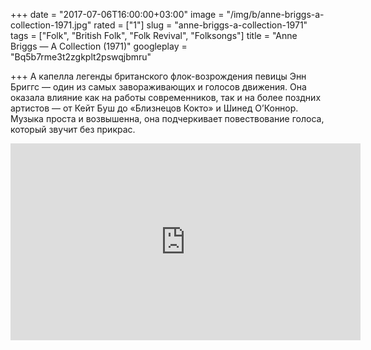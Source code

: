 +++
date = "2017-07-06T16:00:00+03:00"
image = "/img/b/anne-briggs-a-collection-1971.jpg"
rated = ["1"]
slug = "anne-briggs-a-collection-1971"
tags = ["Folk", "British Folk", "Folk Revival", "Folksongs"]
title = "Anne Briggs — A Collection (1971)"
googleplay = "Bq5b7rme3t2zgkplt2pswqjbmru"

+++
А&nbsp;капелла легенды британского флок-возрождения певицы Энн Бриггс&nbsp;&mdash; один из&nbsp;самых завораживающих и&nbsp;голосов движения. Она оказала влияние как на&nbsp;работы современников, так и&nbsp;на&nbsp;более поздних артистов&nbsp;&mdash; от&nbsp;Кейт Буш до&nbsp;&laquo;Близнецов Кокто&raquo; и&nbsp;Шинед О&rsquo;Коннор. Музыка проста и&nbsp;возвышенна, она подчеркивает повествование голоса, который звучит без прикрас.

<iframe width="560" height="315" src="https://www.youtube.com/embed/FsLv1C3TbWE" frameborder="0" allowfullscreen></iframe>